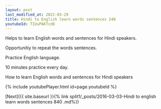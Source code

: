 ```yaml
---
layout: post
last_modified_at: 2021-03-29
title: Hindi to English learn words sentences 248 
youtubeId: TIUuPAKTcdQ
---
```

 
 
Helps to learn English words and sentences for Hindi speakers.

Opportunitiy to repeat the words sentences. 

Practice English language. 
 
10 minutes practice every day. 
 
How to learn English words and sentences for Hindi speakers 
 
{% include youtubePlayer.html id=page.youtubeId %}
 
 
[Next]({{ site.baseurl }}{% link  split1/_posts/2016-03-03-Hindi to english learn words sentences 840 .md%})
 
